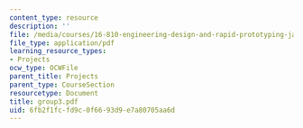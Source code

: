 ```yaml
---
content_type: resource
description: ''
file: /media/courses/16-810-engineering-design-and-rapid-prototyping-january-iap-2005/6fb2f1fcfd9c0f6693d9e7a80705aa6d_group3.pdf
file_type: application/pdf
learning_resource_types:
- Projects
ocw_type: OCWFile
parent_title: Projects
parent_type: CourseSection
resourcetype: Document
title: group3.pdf
uid: 6fb2f1fc-fd9c-0f66-93d9-e7a80705aa6d
---
```

